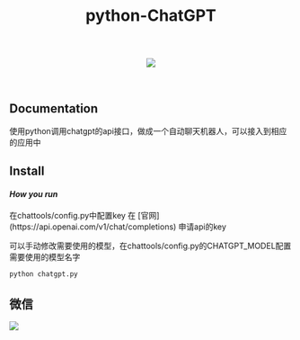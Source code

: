 # <p align="center">python-ChatGPT</p>

<br>
<p align="center">
    <a href="#"><img src="https://github.com/nwaiting/python-ChatGPT/tree/master/img/python-3.7.svg"></a>
</p>
<br />

## Documentation

<p> 使用python调用chatgpt的api接口，做成一个自动聊天机器人，可以接入到相应的应用中 </p>


## Install
#### *How you run*

<p> 在chattools/config.py中配置key 在 [官网](https://api.openai.com/v1/chat/completions) 申请api的key </p>
<p> 可以手动修改需要使用的模型，在chattools/config.py的CHATGPT_MODEL配置需要使用的模型名字 </p>

```python
python chatgpt.py

```

## 微信
![](https://github.com/nwaiting/python-ChatGPT/tree/master/img/wx.png?x-oss-process=image/resize,h_150)
